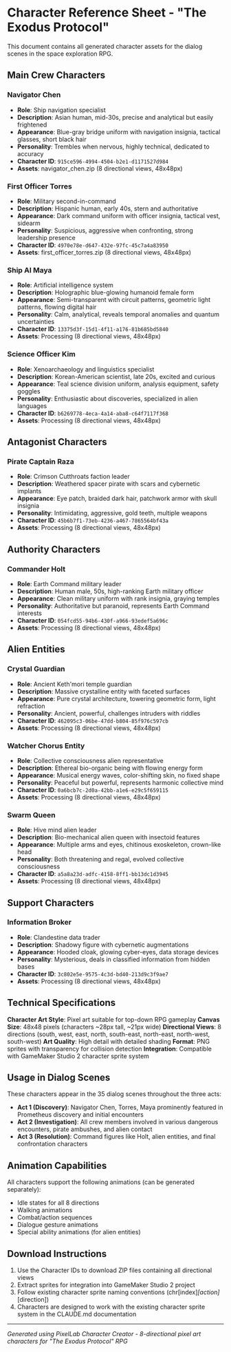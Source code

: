 # Character Reference Sheet - "The Exodus Protocol"

This document contains all generated character assets for the dialog scenes in the space exploration RPG.

## Main Crew Characters

### Navigator Chen
- **Role**: Ship navigation specialist
- **Description**: Asian human, mid-30s, precise and analytical but easily frightened
- **Appearance**: Blue-gray bridge uniform with navigation insignia, tactical glasses, short black hair
- **Personality**: Trembles when nervous, highly technical, dedicated to accuracy
- **Character ID**: `915ce596-4994-4504-b2e1-d1171527d984`
- **Assets**: navigator_chen.zip (8 directional views, 48x48px)

### First Officer Torres  
- **Role**: Military second-in-command
- **Description**: Hispanic human, early 40s, stern and authoritative
- **Appearance**: Dark command uniform with officer insignia, tactical vest, sidearm
- **Personality**: Suspicious, aggressive when confronting, strong leadership presence
- **Character ID**: `4970e78e-d647-432e-97fc-45c7a4a83950`
- **Assets**: first_officer_torres.zip (8 directional views, 48x48px)

### Ship AI Maya
- **Role**: Artificial intelligence system
- **Description**: Holographic blue-glowing humanoid female form
- **Appearance**: Semi-transparent with circuit patterns, geometric light patterns, flowing digital hair
- **Personality**: Calm, analytical, reveals temporal anomalies and quantum uncertainties
- **Character ID**: `13375d3f-15d1-4f11-a176-81b685bd5840`
- **Assets**: Processing (8 directional views, 48x48px)

### Science Officer Kim
- **Role**: Xenoarchaeology and linguistics specialist  
- **Description**: Korean-American scientist, late 20s, excited and curious
- **Appearance**: Teal science division uniform, analysis equipment, safety goggles
- **Personality**: Enthusiastic about discoveries, specialized in alien languages
- **Character ID**: `b6269778-4eca-4a14-aba8-c64f7117f368`
- **Assets**: Processing (8 directional views, 48x48px)

## Antagonist Characters

### Pirate Captain Raza
- **Role**: Crimson Cutthroats faction leader
- **Description**: Weathered spacer pirate with scars and cybernetic implants
- **Appearance**: Eye patch, braided dark hair, patchwork armor with skull insignia
- **Personality**: Intimidating, aggressive, gold teeth, multiple weapons
- **Character ID**: `45b6b7f1-73eb-4236-a467-7865564bf43a`
- **Assets**: Processing (8 directional views, 48x48px)

## Authority Characters

### Commander Holt
- **Role**: Earth Command military leader
- **Description**: Human male, 50s, high-ranking Earth military officer
- **Appearance**: Clean military uniform with rank insignia, graying temples
- **Personality**: Authoritative but paranoid, represents Earth Command interests
- **Character ID**: `054fcd55-94b6-430f-a966-93edef5a696c`
- **Assets**: Processing (8 directional views, 48x48px)

## Alien Entities

### Crystal Guardian
- **Role**: Ancient Keth'mori temple guardian
- **Description**: Massive crystalline entity with faceted surfaces
- **Appearance**: Pure crystal architecture, towering geometric form, light refraction
- **Personality**: Ancient, powerful, challenges intruders with riddles
- **Character ID**: `462095c3-06be-47dd-b804-85f976c597cb`
- **Assets**: Processing (8 directional views, 48x48px)

### Watcher Chorus Entity
- **Role**: Collective consciousness alien representative
- **Description**: Ethereal bio-organic being with flowing energy form
- **Appearance**: Musical energy waves, color-shifting skin, no fixed shape
- **Personality**: Peaceful but powerful, represents harmonic collective mind
- **Character ID**: `0a6bcb7c-2d0a-42bb-a1e6-e29c5f659115`
- **Assets**: Processing (8 directional views, 48x48px)

### Swarm Queen
- **Role**: Hive mind alien leader
- **Description**: Bio-mechanical alien queen with insectoid features
- **Appearance**: Multiple arms and eyes, chitinous exoskeleton, crown-like head
- **Personality**: Both threatening and regal, evolved collective consciousness
- **Character ID**: `a5a8a23d-adfc-4158-8ff1-bb13dc1d3945`
- **Assets**: Processing (8 directional views, 48x48px)

## Support Characters

### Information Broker
- **Role**: Clandestine data trader
- **Description**: Shadowy figure with cybernetic augmentations
- **Appearance**: Hooded cloak, glowing cyber-eyes, data storage devices
- **Personality**: Mysterious, deals in classified information from hidden bases
- **Character ID**: `3c802e5e-9575-4c3d-bd40-213d9c3f9ae7`
- **Assets**: Processing (8 directional views, 48x48px)

## Technical Specifications

**Character Art Style**: Pixel art suitable for top-down RPG gameplay
**Canvas Size**: 48x48 pixels (characters ~28px tall, ~21px wide)
**Directional Views**: 8 directions (south, west, east, north, south-east, north-east, north-west, south-west)
**Art Quality**: High detail with detailed shading
**Format**: PNG sprites with transparency for collision detection
**Integration**: Compatible with GameMaker Studio 2 character sprite system

## Usage in Dialog Scenes

These characters appear in the 35 dialog scenes throughout the three acts:

- **Act 1 (Discovery)**: Navigator Chen, Torres, Maya prominently featured in Prometheus discovery and initial encounters
- **Act 2 (Investigation)**: All crew members involved in various dangerous encounters, pirate ambushes, and alien contact
- **Act 3 (Resolution)**: Command figures like Holt, alien entities, and final confrontation characters

## Animation Capabilities

All characters support the following animations (can be generated separately):
- Idle states for all 8 directions
- Walking animations
- Combat/action sequences
- Dialogue gesture animations
- Special ability animations (for alien entities)

## Download Instructions

1. Use the Character IDs to download ZIP files containing all directional views
2. Extract sprites for integration into GameMaker Studio 2 project
3. Follow existing character sprite naming conventions (chr[index]_[action]_[direction])
4. Characters are designed to work with the existing character sprite system in the CLAUDE.md documentation

---

*Generated using PixelLab Character Creator - 8-directional pixel art characters for "The Exodus Protocol" RPG*